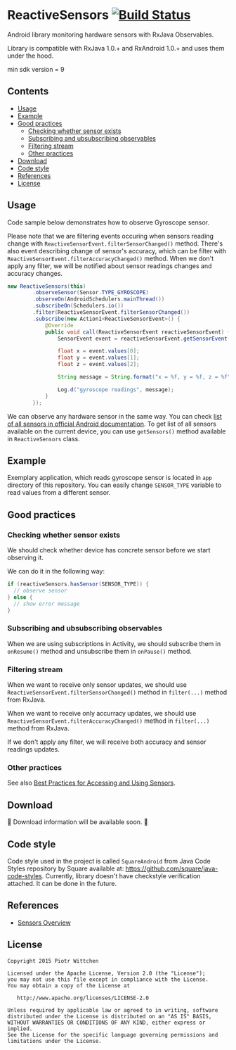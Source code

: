 # ReactiveSensors [![Build Status](https://travis-ci.org/pwittchen/ReactiveSensors.svg?branch=master)](https://travis-ci.org/pwittchen/ReactiveSensors)
Android library monitoring hardware sensors with RxJava Observables.

Library is compatible with RxJava 1.0.+ and RxAndroid 1.0.+ and uses them under the hood.

min sdk version = 9

Contents
--------
- [Usage](#usage)
- [Example](#example)
- [Good practices](#good-practices)
  - [Checking whether sensor exists](#checking-whether-sensor-exists)
  - [Subscribing and ubsubscribing observables](#subscribing-and-ubsubscribing-observables)
  - [Filtering stream](#filtering-stream)
  - [Other practices](#other-practices)
- [Download](#download)
- [Code style](#code-style)
- [References](#references)
- [License](#license)

Usage
-----

Code sample below demonstrates how to observe Gyroscope sensor. 

Please note that we are filtering events occuring when sensors reading change with `ReactiveSensorEvent.filterSensorChanged()` method. There's also event describing change of sensor's accuracy, which can be filter with `ReactiveSensorEvent.filterAccuracyChanged()` method. When we don't apply any filter, we will be notified about sensor readings changes and accuracy changes.

```java
new ReactiveSensors(this)
        .observeSensor(Sensor.TYPE_GYROSCOPE)
        .observeOn(AndroidSchedulers.mainThread())
        .subscribeOn(Schedulers.io())
        .filter(ReactiveSensorEvent.filterSensorChanged())
        .subscribe(new Action1<ReactiveSensorEvent>() {
            @Override
            public void call(ReactiveSensorEvent reactiveSensorEvent) {
                SensorEvent event = reactiveSensorEvent.getSensorEvent();

                float x = event.values[0];
                float y = event.values[1];
                float z = event.values[2];

                String message = String.format("x = %f, y = %f, z = %f", x, y, z);

                Log.d("gyroscope readings", message);
            }
        });
```

We can observe any hardware sensor in the same way. You can check [list of all sensors in official Android documentation](http://developer.android.com/guide/topics/sensors/sensors_overview.html#sensors-intro). To get list of all sensors available on the current device, you can use `getSensors()` method available in `ReactiveSensors` class.

Example
-------

Exemplary application, which reads gyroscope sensor is located in `app` directory of this repository. You can easily change `SENSOR_TYPE` variable to read values from a different sensor.

Good practices
--------------

### Checking whether sensor exists

We should check whether device has concrete sensor before we start observing it. 

We can do it in the following way:

```java
if (reactiveSensors.hasSensor(SENSOR_TYPE)) {
  // observe sensor
} else {
  // show error message
}
```

### Subscribing and ubsubscribing observables

When we are using subscriptions in Activity, we should subscribe them in `onResume()` method and unsubscribe them in `onPause()` method.

### Filtering stream

When we want to receive only sensor updates, we should use `ReactiveSensorEvent.filterSensorChanged()` method in `filter(...)` method from RxJava.

When we want to receive only accurracy updates, we should use `ReactiveSensorEvent.filterAccuracyChanged()` method in `filter(...)` method from RxJava.

If we don't apply any filter, we will receive both accuracy and sensor readings updates.

### Other practices

See also [Best Practices for Accessing and Using Sensors](http://developer.android.com/guide/topics/sensors/sensors_overview.html#sensors-practices).

Download
--------

:construction: Download information will be available soon. :construction:

Code style
----------

Code style used in the project is called `SquareAndroid` from Java Code Styles repository by Square available at: https://github.com/square/java-code-styles. Currently, library doesn't have checkstyle verification attached. It can be done in the future.

References
----------
- [Sensors Overview](http://developer.android.com/guide/topics/sensors/sensors_overview.html)

License
-------

    Copyright 2015 Piotr Wittchen

    Licensed under the Apache License, Version 2.0 (the "License");
    you may not use this file except in compliance with the License.
    You may obtain a copy of the License at

       http://www.apache.org/licenses/LICENSE-2.0

    Unless required by applicable law or agreed to in writing, software
    distributed under the License is distributed on an "AS IS" BASIS,
    WITHOUT WARRANTIES OR CONDITIONS OF ANY KIND, either express or implied.
    See the License for the specific language governing permissions and
    limitations under the License.
